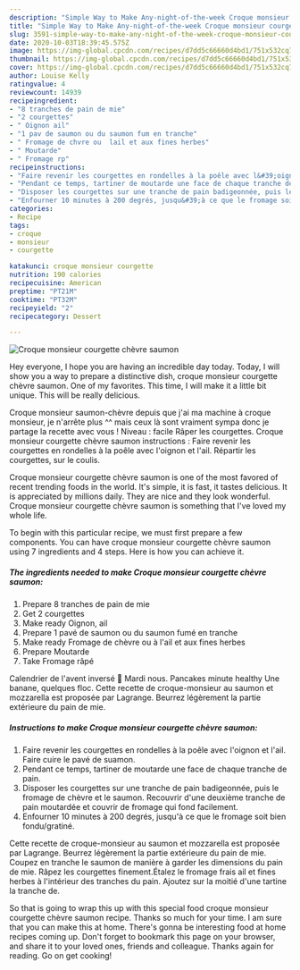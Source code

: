 ```yaml
---
description: "Simple Way to Make Any-night-of-the-week Croque monsieur courgette chèvre saumon"
title: "Simple Way to Make Any-night-of-the-week Croque monsieur courgette chèvre saumon"
slug: 3591-simple-way-to-make-any-night-of-the-week-croque-monsieur-courgette-chevre-saumon
date: 2020-10-03T18:39:45.575Z
image: https://img-global.cpcdn.com/recipes/d7dd5c66660d4bd1/751x532cq70/croque-monsieur-courgette-chevre-saumon-photo-principale-de-la-recette.jpg
thumbnail: https://img-global.cpcdn.com/recipes/d7dd5c66660d4bd1/751x532cq70/croque-monsieur-courgette-chevre-saumon-photo-principale-de-la-recette.jpg
cover: https://img-global.cpcdn.com/recipes/d7dd5c66660d4bd1/751x532cq70/croque-monsieur-courgette-chevre-saumon-photo-principale-de-la-recette.jpg
author: Louise Kelly
ratingvalue: 4
reviewcount: 14939
recipeingredient:
- "8 tranches de pain de mie"
- "2 courgettes"
- " Oignon ail"
- "1 pav de saumon ou du saumon fum en tranche"
- " Fromage de chvre ou  lail et aux fines herbes"
- " Moutarde"
- " Fromage rp"
recipeinstructions:
- "Faire revenir les courgettes en rondelles à la poêle avec l&#39;oignon et l&#39;ail. Faire cuire le pavé de suamon."
- "Pendant ce temps, tartiner de moutarde une face de chaque tranche de pain."
- "Disposer les courgettes sur une tranche de pain badigeonnée, puis le fromage de chèvre et le saumon. Recouvrir d&#39;une deuxième tranche de pain moutardée et couvrir de fromage qui fond facilement."
- "Enfourner 10 minutes à 200 degrés, jusqu&#39;à ce que le fromage soit bien fondu/gratiné."
categories:
- Recipe
tags:
- croque
- monsieur
- courgette

katakunci: croque monsieur courgette 
nutrition: 190 calories
recipecuisine: American
preptime: "PT21M"
cooktime: "PT32M"
recipeyield: "2"
recipecategory: Dessert

---
```



![Croque monsieur courgette chèvre saumon](https://img-global.cpcdn.com/recipes/d7dd5c66660d4bd1/751x532cq70/croque-monsieur-courgette-chevre-saumon-photo-principale-de-la-recette.jpg)

Hey everyone, I hope you are having an incredible day today. Today, I will show you a way to prepare a distinctive dish, croque monsieur courgette chèvre saumon. One of my favorites. This time, I will make it a little bit unique. This will be really delicious.

Croque monsieur saumon-chèvre depuis que j&#39;ai ma machine à croque monsieur, je n&#39;arrête plus ^^ mais ceux là sont vraiment sympa donc je partage la recette avec vous ! Niveau : facile Râper les courgettes. Croque monsieur courgette chèvre saumon instructions : Faire revenir les courgettes en rondelles à la poêle avec l&#39;oignon et l&#39;ail. Répartir les courgettes, sur le coulis.

Croque monsieur courgette chèvre saumon is one of the most favored of recent trending foods in the world. It's simple, it is fast, it tastes delicious. It is appreciated by millions daily. They are nice and they look wonderful. Croque monsieur courgette chèvre saumon is something that I've loved my whole life.


To begin with this particular recipe, we must first prepare a few components. You can have croque monsieur courgette chèvre saumon using 7 ingredients and 4 steps. Here is how you can achieve it.

<!--inarticleads1-->

##### The ingredients needed to make Croque monsieur courgette chèvre saumon:

1. Prepare 8 tranches de pain de mie
1. Get 2 courgettes
1. Make ready  Oignon, ail
1. Prepare 1 pavé de saumon ou du saumon fumé en tranche
1. Make ready  Fromage de chèvre ou à l&#39;ail et aux fines herbes
1. Prepare  Moutarde
1. Take  Fromage râpé


Calendrier de l&#39;avent inversé 🎄 Mardi nous. Pancakes minute healthy Une banane, quelques floc. Cette recette de croque-monsieur au saumon et mozzarella est proposée par Lagrange. Beurrez légèrement la partie extérieure du pain de mie. 

<!--inarticleads2-->

##### Instructions to make Croque monsieur courgette chèvre saumon:

1. Faire revenir les courgettes en rondelles à la poêle avec l&#39;oignon et l&#39;ail. Faire cuire le pavé de suamon.
1. Pendant ce temps, tartiner de moutarde une face de chaque tranche de pain.
1. Disposer les courgettes sur une tranche de pain badigeonnée, puis le fromage de chèvre et le saumon. Recouvrir d&#39;une deuxième tranche de pain moutardée et couvrir de fromage qui fond facilement.
1. Enfourner 10 minutes à 200 degrés, jusqu&#39;à ce que le fromage soit bien fondu/gratiné.


Cette recette de croque-monsieur au saumon et mozzarella est proposée par Lagrange. Beurrez légèrement la partie extérieure du pain de mie. Coupez en tranche le saumon de manière à garder les dimensions du pain de mie. Râpez les courgettes finement.Étalez le fromage frais ail et fines herbes à l&#39;intérieur des tranches du pain. Ajoutez sur la moitié d&#39;une tartine la tranche de. 

So that is going to wrap this up with this special food croque monsieur courgette chèvre saumon recipe. Thanks so much for your time. I am sure that you can make this at home. There's gonna be interesting food at home recipes coming up. Don't forget to bookmark this page on your browser, and share it to your loved ones, friends and colleague. Thanks again for reading. Go on get cooking!
